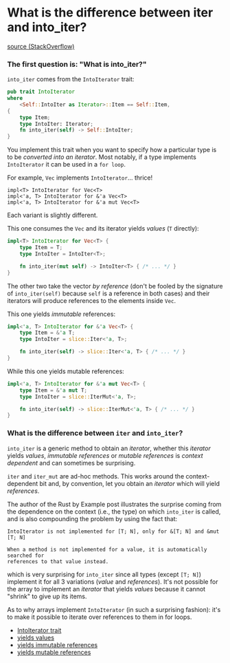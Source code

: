 # What is the difference between iter and into_iter?

[source (StackOverflow)](https://stackoverflow.com/questions/34733811/what-is-the-difference-between-iter-and-into-iter#34745885)

### The first question is: "What is into_iter?"

`into_iter` comes from the `IntoIterator` trait:

```rust
pub trait IntoIterator
where
    <Self::IntoIter as Iterator>::Item == Self::Item,
{
    type Item;
    type IntoIter: Iterator;
    fn into_iter(self) -> Self::IntoIter;
}
```

You implement this trait when you want to specify how a particular type is to be
_converted into an iterator_. Most notably, if a type implements `IntoIterator`
it can be used in a `for loop`.

For example, `Vec` implements `IntoIterator`... thrice!

```
impl<T> IntoIterator for Vec<T>
impl<'a, T> IntoIterator for &'a Vec<T>
impl<'a, T> IntoIterator for &'a mut Vec<T>
```

Each variant is slightly different.

This one consumes the `Vec` and its iterator yields _values_ (`T` directly):

```rust
impl<T> IntoIterator for Vec<T> {
    type Item = T;
    type IntoIter = IntoIter<T>;

    fn into_iter(mut self) -> IntoIter<T> { /* ... */ }
}
```

The other two take the vector _by reference_ (don't be fooled by the signature
of `into_iter(self)` because `self` is a reference in both cases) and their
iterators will produce references to the elements inside `Vec`.

This one yields _immutable_ references:

```rust
impl<'a, T> IntoIterator for &'a Vec<T> {
    type Item = &'a T;
    type IntoIter = slice::Iter<'a, T>;

    fn into_iter(self) -> slice::Iter<'a, T> { /* ... */ }
}
```

While this one yields mutable references:

```rust
impl<'a, T> IntoIterator for &'a mut Vec<T> {
    type Item = &'a mut T;
    type IntoIter = slice::IterMut<'a, T>;

    fn into_iter(self) -> slice::IterMut<'a, T> { /* ... */ }
}
```

### What is the difference between `iter` and `into_iter`?

`into_iter` is a generic method to obtain an _iterator_, whether this _iterator_
yields _values_, _immutable references_ or _mutable references_ is *context*
*dependent* and can sometimes be surprising.

`iter` and `iter_mut` are ad-hoc methods. This works around the
context-dependent bit and, by convention, let you obtain an _iterator_ which will
yield _references_.

The author of the Rust by Example post illustrates the surprise coming from the
dependence on the context (i.e., the type) on which `into_iter` is called, and
is also compounding the problem by using the fact that:

```
IntoIterator is not implemented for [T; N], only for &[T; N] and &mut [T; N]

When a method is not implemented for a value, it is automatically searched for
references to that value instead.
```

which is very surprising for `into_iter` since all types (except `[T; N]`)
implement it for all 3 variations (_value_ and _references_). It's not possible
for the array to implement an _iterator_ that yields _values_ because it cannot
"shrink" to give up its items.

As to why arrays implement `IntoIterator` (in such a surprising fashion): it's
to make it possible to iterate over references to them in for loops.

- [IntoIterator trait](https://doc.rust-lang.org/std/iter/trait.IntoIterator.html)
- [yields values](https://doc.rust-lang.org/std/vec/struct.Vec.html#impl-IntoIterator)
- [yields immutable references](https://doc.rust-lang.org/std/vec/struct.Vec.html#impl-IntoIterator-1)
- [yields mutable references](https://doc.rust-lang.org/std/vec/struct.Vec.html#impl-IntoIterator-2)
